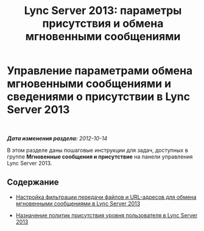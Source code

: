 ﻿---
title: "Lync Server 2013: параметры присутствия и обмена мгновенными сообщениями"
TOCTitle: Управление параметрами обмена мгновенными сообщениями и сведениями о присутствии
ms:assetid: a01b8384-16a1-41b5-a00a-fdb9afb5aa88
ms:mtpsurl: https://technet.microsoft.com/ru-ru/library/Gg182558(v=OCS.15)
ms:contentKeyID: 49310684
ms.date: 05/19/2016
mtps_version: v=OCS.15
ms.translationtype: HT
---

# Управление параметрами обмена мгновенными сообщениями и сведениями о присутствии в Lync Server 2013

 

_**Дата изменения раздела:** 2012-10-14_

В этом разделе даны пошаговые инструкции для задач, доступных в группе **Мгновенные сообщения и присутствие** на панели управления Lync Server 2013.

## Содержание

  - [Настройка фильтрации передачи файлов и URL-адресов для обмена мгновенными сообщениями в Lync Server 2013](lync-server-2013-configuring-file-transfer-and-url-filtering-for-instant-messaging-im.md)

  - [Назначение политик присутствия уровня пользователя в Lync Server 2013](lync-server-2013-assigning-per-user-presence-policies.md)


